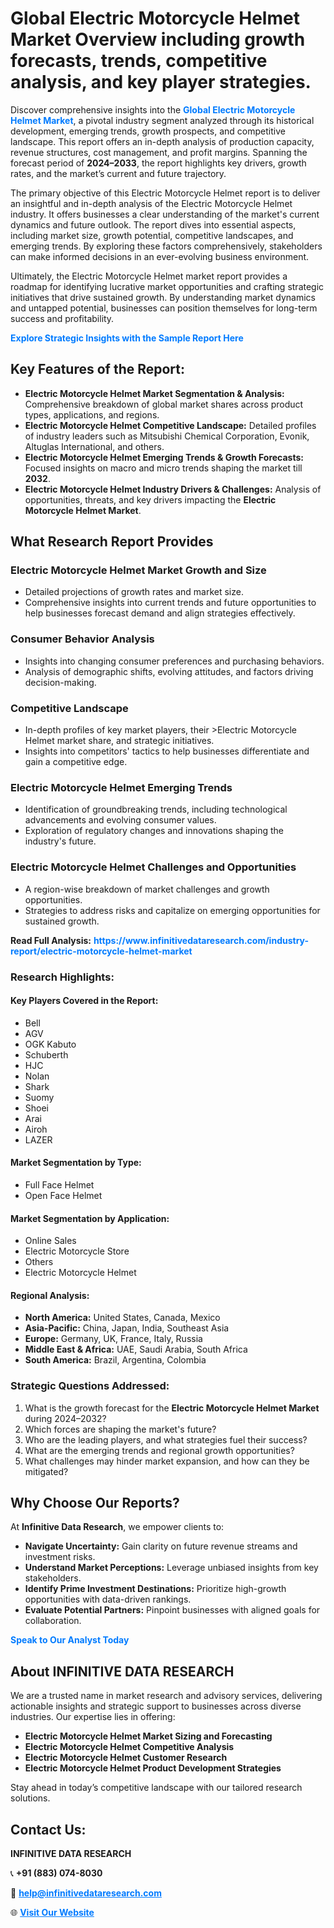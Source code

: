 <h1>Global Electric Motorcycle Helmet Market Overview including growth forecasts, trends, competitive analysis, and key player strategies.</h1>
<p>
Discover comprehensive insights into the 
<a href="https://www.infinitivedataresearch.com/industry-report/electric-motorcycle-helmet-market" rel="dofollow" style="color: #007BFF; text-decoration: none;"><strong>Global Electric Motorcycle Helmet Market</strong></a>, a pivotal industry segment analyzed through its historical development, emerging trends, growth prospects, and competitive landscape. This report offers an in-depth analysis of production capacity, revenue structures, cost management, and profit margins. Spanning the forecast period of <strong>2024–2033</strong>, the report highlights key drivers, growth rates, and the market’s current and future trajectory.
</p>
<p>
The primary objective of this Electric Motorcycle Helmet report is to deliver an insightful and in-depth analysis of the Electric Motorcycle Helmet industry. It offers businesses a clear understanding of the market's current dynamics and future outlook. The report dives into essential aspects, including market size, growth potential, competitive landscapes, and emerging trends. By exploring these factors comprehensively, stakeholders can make informed decisions in an ever-evolving business environment.
</p>
<p>
Ultimately, the Electric Motorcycle Helmet market report provides a roadmap for identifying lucrative market opportunities and crafting strategic initiatives that drive sustained growth. By understanding market dynamics and untapped potential, businesses can position themselves for long-term success and profitability.
</p>
<p>
<a href="https://www.infinitivedataresearch.com/request-sample/reportId=111231" style="color: #007BFF; text-decoration: none;"><strong>Explore Strategic Insights with the Sample Report Here</strong></a>
</p>

<h2>Key Features of the Report:</h2>
<ul>
<li><strong>Electric Motorcycle Helmet Market Segmentation & Analysis:</strong> Comprehensive breakdown of global market shares across product types, applications, and regions.</li>
<li><strong>Electric Motorcycle Helmet Competitive Landscape:</strong> Detailed profiles of industry leaders such as Mitsubishi Chemical Corporation, Evonik, Altuglas International, and others.</li>
<li><strong>Electric Motorcycle Helmet Emerging Trends & Growth Forecasts:</strong> Focused insights on macro and micro trends shaping the market till <strong>2032</strong>.</li>
<li><strong>Electric Motorcycle Helmet Industry Drivers & Challenges:</strong> Analysis of opportunities, threats, and key drivers impacting the <strong>Electric Motorcycle Helmet Market</strong>.</li>
</ul>

<h2>What Research Report Provides</h2>
<h3>Electric Motorcycle Helmet Market Growth and Size</h3>
<ul>
<li>Detailed projections of growth rates and market size.</li>
<li>Comprehensive insights into current trends and future opportunities to help businesses forecast demand and align strategies effectively.</li>
</ul>

<h3>Consumer Behavior Analysis</h3>
<ul>
<li>Insights into changing consumer preferences and purchasing behaviors.</li>
<li>Analysis of demographic shifts, evolving attitudes, and factors driving decision-making.</li>
</ul>

<h3>Competitive Landscape</h3>
<ul>
<li>In-depth profiles of key market players, their >Electric Motorcycle Helmet market share, and strategic initiatives.</li>
<li>Insights into competitors' tactics to help businesses differentiate and gain a competitive edge.</li>
</ul>

<h3>Electric Motorcycle Helmet Emerging Trends</h3>
<ul>
<li>Identification of groundbreaking trends, including technological advancements and evolving consumer values.</li>
<li>Exploration of regulatory changes and innovations shaping the industry's future.</li>
</ul>

<h3>Electric Motorcycle Helmet Challenges and Opportunities</h3>
<ul>
<li>A region-wise breakdown of market challenges and growth opportunities.</li>
<li>Strategies to address risks and capitalize on emerging opportunities for sustained growth.</li>
</ul>
<p><strong>Read Full Analysis:</strong> <a href="https://www.infinitivedataresearch.com/industry-report/electric-motorcycle-helmet-market" rel="dofollow" style="color: #007BFF; text-decoration: none;"><strong>https://www.infinitivedataresearch.com/industry-report/electric-motorcycle-helmet-market</strong></a></p>
<h3>Research Highlights:</h3>
<h4>Key Players Covered in the Report:</h4>
<ul><li>Bell</li><li>AGV</li><li>OGK Kabuto</li><li>Schuberth</li><li>HJC</li><li>Nolan</li><li>Shark</li><li>Suomy</li><li>Shoei</li><li>Arai</li><li>Airoh</li><li>LAZER</li></ul>
<h4>Market Segmentation by Type:</h4>
<ul><li>Full Face Helmet</li><li>Open Face Helmet</li></ul>
<h4>Market Segmentation by Application:</h4>
<ul><li>Online Sales</li><li>Electric Motorcycle Store</li><li>Others</li><li>Electric Motorcycle Helmet</li></ul>

<h4>Regional Analysis:</h4>
<ul>
<li><strong>North America:</strong> United States, Canada, Mexico</li>
<li><strong>Asia-Pacific:</strong> China, Japan, India, Southeast Asia</li>
<li><strong>Europe:</strong> Germany, UK, France, Italy, Russia</li>
<li><strong>Middle East & Africa:</strong> UAE, Saudi Arabia, South Africa</li>
<li><strong>South America:</strong> Brazil, Argentina, Colombia</li>
</ul>

<h3>Strategic Questions Addressed:</h3>
<ol>
<li>What is the growth forecast for the <strong>Electric Motorcycle Helmet Market</strong> during 2024–2032?</li>
<li>Which forces are shaping the market's future?</li>
<li>Who are the leading players, and what strategies fuel their success?</li>
<li>What are the emerging trends and regional growth opportunities?</li>
<li>What challenges may hinder market expansion, and how can they be mitigated?</li>
</ol>

<h2>Why Choose Our Reports?</h2>
<p>At <strong>Infinitive Data Research</strong>, we empower clients to:</p>
<ul>
<li><strong>Navigate Uncertainty:</strong> Gain clarity on future revenue streams and investment risks.</li>
<li><strong>Understand Market Perceptions:</strong> Leverage unbiased insights from key stakeholders.</li>
<li><strong>Identify Prime Investment Destinations:</strong> Prioritize high-growth opportunities with data-driven rankings.</li>
<li><strong>Evaluate Potential Partners:</strong> Pinpoint businesses with aligned goals for collaboration.</li>
</ul>
<p><a href="https://www.infinitivedataresearch.com/industry-report/electric-motorcycle-helmet-market" rel="dofollow" style="color: #007BFF; text-decoration: none;"><strong>Speak to Our Analyst Today</strong></a></p>

<h2>About INFINITIVE DATA RESEARCH</h2>
<p>We are a trusted name in market research and advisory services, delivering actionable insights and strategic support to businesses across diverse industries. Our expertise lies in offering:</p>
<ul>
<li><strong>Electric Motorcycle Helmet Market Sizing and Forecasting</strong></li>
<li><strong>Electric Motorcycle Helmet Competitive Analysis</strong></li>
<li><strong>Electric Motorcycle Helmet Customer Research</strong></li>
<li><strong>Electric Motorcycle Helmet Product Development Strategies</strong></li>
</ul>
<p>Stay ahead in today’s competitive landscape with our tailored research solutions.</p>

<h2>Contact Us:</h2>
<p><strong>INFINITIVE DATA RESEARCH</strong></p>
<p>📞 <strong>+91 (883) 074-8030</strong></p>
<p>📧 <strong><a href="mailto:help@infinitivedataresearch.com" style="color: #007BFF;">help@infinitivedataresearch.com</a></strong></p>
<p>🌐 <strong><a href="https://www.infinitivedataresearch.com" rel="dofollow" style="color: #007BFF;">Visit Our Website</a></strong></p>